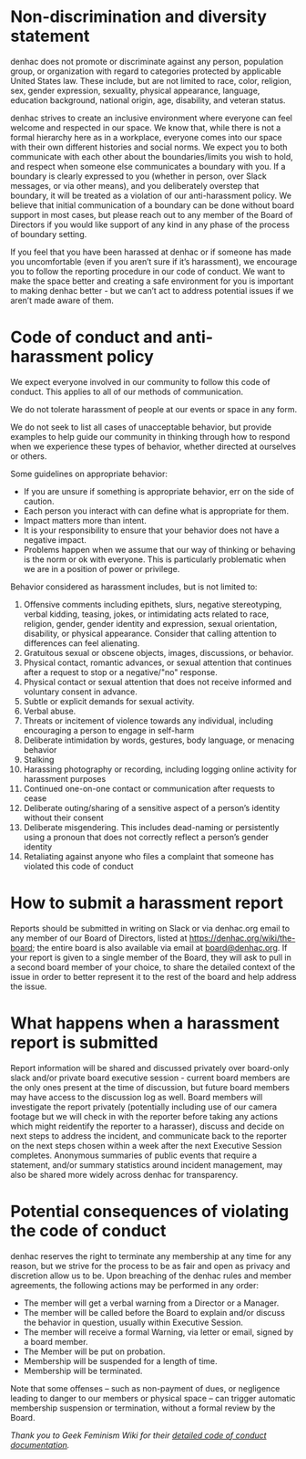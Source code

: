 # Non-discrimination and diversity statement

denhac does not promote or discriminate against any person, population group, or organization with regard to categories protected by applicable United States law. These include, but are not limited to race, color, religion, sex, gender expression, sexuality, physical appearance, language, education background, national origin, age, disability, and veteran status.

denhac strives to create an inclusive environment where everyone can feel welcome and respected in our space. We know that, while there is not a formal hierarchy here as in a workplace, everyone comes into our space with their own different histories and social norms. We expect you to both communicate with each other about the boundaries/limits you wish to hold, and respect when someone else communicates a boundary with you. If a boundary is clearly expressed to you (whether in person, over Slack messages, or via other means), and you deliberately overstep that boundary, it will be treated as a violation of our anti-harassment policy. We believe that initial communication of a boundary can be done without board support in most cases, but please reach out to any member of the Board of Directors if you would like support of any kind in any phase of the process of boundary setting. 

If you feel that you have been harassed at denhac or if someone has made you uncomfortable (even if you aren’t sure if it’s harassment), we encourage you to follow the reporting procedure in our code of conduct. We want to make the space better and creating a safe environment for you is important to making denhac better - but we can’t act to address potential issues if we aren’t made aware of them.

# Code of conduct and anti-harassment policy

We expect everyone involved in our community to follow this code of conduct. This applies to all of our methods of communication.

We do not tolerate harassment of people at our events or space in any form. 


We do not seek to list all cases of unacceptable behavior, but provide examples to help guide our community in thinking through how to respond when we experience these types of behavior, whether directed at ourselves or others. 

Some guidelines on appropriate behavior:

* If you are unsure if something is appropriate behavior, err on the side of caution. 
* Each person you interact with can define what is appropriate for them. 
* Impact matters more than intent. 
* It is your responsibility to ensure that your behavior does not have a negative impact.
* Problems happen when we assume that our way of thinking or behaving is the norm or ok with everyone. This is particularly problematic when we are in a position of power or privilege.

Behavior considered as harassment includes, but is not limited to:

1. Offensive comments including epithets, slurs, negative stereotyping, verbal kidding, teasing, jokes, or intimidating acts related to race, religion, gender, gender identity and expression, sexual orientation, disability, or physical appearance. Consider that calling attention to differences can feel alienating.
2. Gratuitous sexual or obscene objects, images, discussions, or behavior.
3. Physical contact, romantic advances, or sexual attention that continues after a request to stop or a negative/"no" response.
4. Physical contact or sexual attention that does not receive informed and voluntary consent in advance.
5. Subtle or explicit demands for sexual activity.
6. Verbal abuse.
7. Threats or incitement of violence towards any individual, including encouraging a person to engage in self-harm
8. Deliberate intimidation by words, gestures, body language, or menacing behavior
9. Stalking
10. Harassing photography or recording, including logging online activity for harassment purposes
11. Continued one-on-one contact or communication after requests to cease
12. Deliberate outing/sharing of a sensitive aspect of a person’s identity without their consent
13. Deliberate misgendering. This includes dead-naming or persistently using a pronoun that does not correctly reflect a person’s gender identity
14. Retaliating against anyone who files a complaint that someone has violated this code of conduct 

# How to submit a harassment report
Reports should be submitted in writing on Slack or via denhac.org email to any member of our Board of Directors, listed at https://denhac.org/wiki/the-board; the entire board is also available via email at board@denhac.org. If your report is given to a single member of the Board, they will ask to pull in a second board member of your choice, to share the detailed context of the issue in order to better represent it to the rest of the board and help address the issue.

# What happens when a harassment report is submitted
Report information will be shared and discussed privately over board-only slack and/or private board executive session - current board members are the only ones present at the time of discussion, but future board members may have access to the discussion log as well. Board members will investigate the report privately (potentially including use of our camera footage but we will check in with the reporter before taking any actions which might reidentify the reporter to a harasser), discuss and decide on next steps to address the incident, and communicate back to the reporter on the next steps chosen within a week after the next Executive Session completes. Anonymous summaries of public events that require a statement, and/or summary statistics around incident management, may also be shared more widely across denhac for transparency.

# Potential consequences of violating the code of conduct
denhac reserves the right to terminate any membership at any time for any reason, but we strive for the process to be as fair and open as privacy and discretion allow us to be. Upon breaching of the denhac rules and member agreements, the following actions may be performed in any order:

* The member will get a verbal warning from a Director or a Manager.
* The member will be called before the Board to explain and/or discuss the behavior in question, usually within Executive Session.
* The member will receive a formal Warning, via letter or email, signed by a board member.
* The Member will be put on probation.
* Membership will be suspended for a length of time.
* Membership will be terminated.

Note that some offenses – such as non-payment of dues, or negligence leading to danger to our members or physical space – can trigger automatic membership suspension or termination, without a formal review by the Board.

*Thank you to Geek Feminism Wiki for their [detailed code of conduct documentation](https://geekfeminism.fandom.com/wiki/Code_of_conduct_evaluations).*

